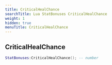 ```yaml
---
title: CriticalHealChance
searchTitle: Lua StatBonuses CriticalHealChance
weight: 1
hidden: true
menuTitle: CriticalHealChance
---
```

## CriticalHealChance
```lua
StatBonuses:CriticalHealChance(); -- number
```